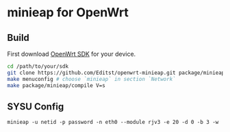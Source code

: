 # minieap for OpenWrt

## Build

First download [OpenWrt SDK](https://downloads.openwrt.org/) for your device.

```sh
cd /path/to/your/sdk
git clone https://github.com/Editst/openwrt-minieap.git package/minieap
make menuconfig # choose `minieap` in section `Network`
make package/minieap/compile V=s
```

## SYSU Config

`minieap -u netid -p password -n eth0 --module rjv3 -e 20 -d 0 -b 3 -w`

